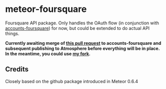 meteor-foursquare
=================

Foursquare API package. Only handles the OAuth flow (in conjunction with [accounts-foursquare](https://atmosphere.meteor.com/package/accounts-foursquare)) for now, but could be extended to do actual API things.

**Currently awaiting merge of [this pull request](https://github.com/pius/meteor-accounts-foursquare/pull/1) to accounts-foursquare and subsequent publishing to Atmosphere before everything will be in place. In the meantime, you could use [my fork](https://github.com/SimonEngelhardt/meteor-accounts-foursquare).**

## Credits

Closely based on the github package introduced in Meteor 0.6.4
